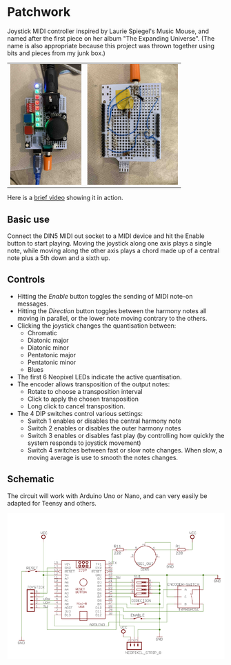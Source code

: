 # Patchwork
Joystick MIDI controller inspired by Laurie Spiegel's Music Mouse, and named after the first piece on her album "The Expanding Universe".
(The name is also appropriate because this project was thrown together using bits and pieces from my junk box.)

<table>
  <tr>
    <td><img src="Patchwork_Top.jpg" alt="The module" height="280px"></td>
    <td><img src="Patchwork_Bottom.jpg" alt="The module" height="280px"></td>
  </tr>  
</table>

Here is a <a href="Thumb Blues Improvisation.mp4" alt="Video demo">brief video</a> showing it in action.


## Basic use

Connect the DIN5 MIDI out socket to a MIDI device and hit the Enable button to start playing.  Moving the joystick along one axis plays a single note, while moving along the other axis plays a chord made up of a central note plus a 5th down and a sixth up.

## Controls

- Hitting the *Enable* button toggles the sending of MIDI note-on messages.
- Hitting the *Direction* button toggles between the harmony notes all moving in parallel, or the lower note moving contrary to the others.
- Clicking the joystick changes the quantisation between:
  - Chromatic
  - Diatonic major
  - Diatonic minor
  - Pentatonic major
  - Pentatonic minor 
  - Blues
- The first 6 Neopixel LEDs indicate the active quantisation.
- The encoder allows transposition of the output notes:
  - Rotate to choose a transposition interval
  - Click to apply the chosen transposition
  - Long click to cancel transposition.
- The 4 DIP switches control various settings:
  - Switch 1 enables or disables the central harmony note
  - Switch 2 enables or disables the outer harmony notes
  - Switch 3 enables or disables fast play (by controlling how quickly the system responds to joystick movement)
  - Switch 4 switches between fast or slow note changes. When slow, a moving average is use to smooth the notes changes.

## Schematic

The circuit will work with Arduino Uno or Nano, and can very easily be adapted for Teensy and others.

<a href="Patchwork_Schematic.pdf"><img src="Patchwork_Schematic.png" alt="The schematic"></a>
